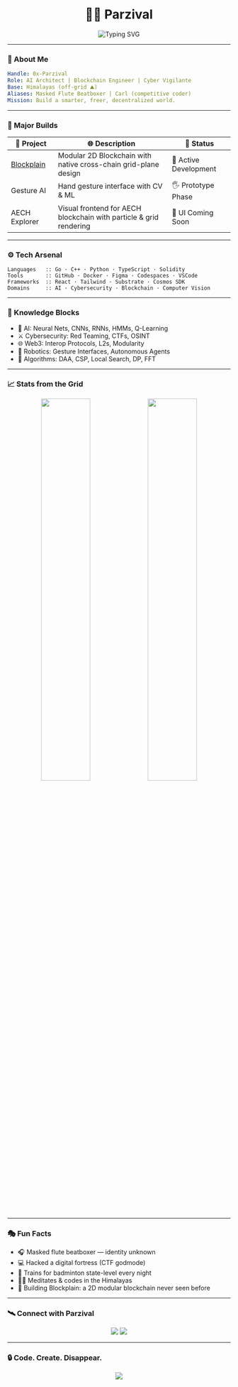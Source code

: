 <h1 align="center">🧙‍♂️ Parzival</h1>
<p align="center">
  <img src="https://i.ytimg.com/vi/LgK9aAXhfeU/maxresdefault.jpg" alt="Typing SVG" />
</p>

---


### 🧬 About Me
```yaml
Handle: 0x-Parzival
Role: AI Architect | Blockchain Engineer | Cyber Vigilante
Base: Himalayas (off-grid ⛰️)
Aliases: Masked Flute Beatboxer | Carl (competitive coder)
Mission: Build a smarter, freer, decentralized world.
```

---

### 🚀 Major Builds

| 🚧 Project | 🌐 Description | 🔋 Status |
|-----------|----------------|-----------|
| [Blockplain](https://github.com/0x-Parzival/AECH-3d) | Modular 2D Blockchain with native cross-chain grid-plane design | 🧠 Active Development |
| Gesture AI | Hand gesture interface with CV & ML | 🖐️ Prototype Phase |
| AECH Explorer | Visual frontend for AECH blockchain with particle & grid rendering | 🧪 UI Coming Soon |

---

### ⚙️ Tech Arsenal
```text
Languages   :: Go · C++ · Python · TypeScript · Solidity
Tools       :: GitHub · Docker · Figma · Codespaces · VSCode
Frameworks  :: React · Tailwind · Substrate · Cosmos SDK
Domains     :: AI · Cybersecurity · Blockchain · Computer Vision
```

---

### 🧠 Knowledge Blocks

- 🧮 AI: Neural Nets, CNNs, RNNs, HMMs, Q-Learning  
- ⚔️ Cybersecurity: Red Teaming, CTFs, OSINT  
- 🌐 Web3: Interop Protocols, L2s, Modularity  
- 🤖 Robotics: Gesture Interfaces, Autonomous Agents  
- 📐 Algorithms: DAA, CSP, Local Search, DP, FFT  

---

### 📈 Stats from the Grid
<p align="center">
  <img src="https://github-readme-stats.vercel.app/api?username=0x-Parzival&show_icons=true&theme=tokyonight&hide_title=true&hide_border=true" width="47%"/>
  <img src="https://github-readme-streak-stats.herokuapp.com/?user=0x-Parzival&theme=tokyonight&hide_border=true" width="47%"/>
</p>

---

### 🎭 Fun Facts

- 🎧 Masked flute beatboxer — identity unknown  
- 💻 Hacked a digital fortress (CTF godmode)  
- 🏸 Trains for badminton state-level every night  
- 🧘‍♂️ Meditates & codes in the Himalayas  
- 🧱 Building Blockplain: a 2D modular blockchain never seen before

---

### 🛰️ Connect with Parzival

<p align="center">
  <a href="keshavbruh@gmail.com"><img src="https://img.shields.io/badge/email-parzival%40encryptedmail.com-darkblue?style=for-the-badge&logo=gmail" /></a>
  <a href="https://github.com/0x-Parzival"><img src="https://img.shields.io/github/followers/0x-Parzival?style=social" /></a>
</p>

---

### 🔒 Code. Create. Disappear.
<p align="center">
  <img src="https://capsule-render.vercel.app/api?type=rect&color=gradient&text=PARZIVAL%20PROTOCOL%20ACTIVE&height=100&fontSize=20&desc=The%20Masked%20Coder%20Has%20Entered%20the%20Grid&descAlignY=75&animation=fadeIn" />
</p>

